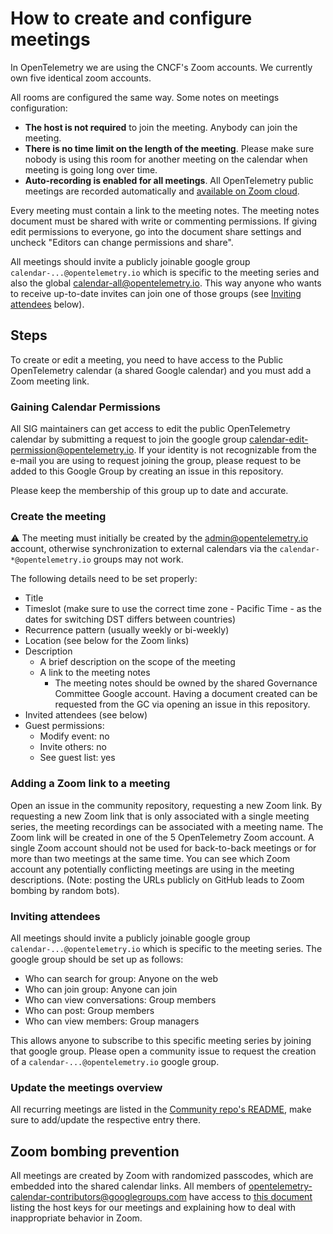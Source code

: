 # How to create and configure meetings

In OpenTelemetry we are using the CNCF's Zoom accounts. We currently own five
identical zoom accounts.

All rooms are configured the same way. Some notes on meetings configuration:

- **The host is not required** to join the meeting. Anybody can join the meeting.
- **There is no time limit on the length of the meeting**. Please make sure nobody is
  using this room for another meeting on the calendar when meeting is going long
  over time.
- **Auto-recording is enabled for all meetings**. All OpenTelemetry public meetings are recorded automatically
  and [available on Zoom cloud](https://docs.google.com/spreadsheets/d/1SYKfjYhZdm2Wh2Cl6KVQalKg_m4NhTPZqq-8SzEVO6s).

Every meeting must contain a link to the meeting notes. The meeting notes
document must be shared with write or commenting permissions. If giving edit permissions to everyone,
go into the document share settings and uncheck "Editors can change permissions and share".

All meetings should invite a publicly joinable google group `calendar-...@opentelemetry.io` which is specific to the meeting series
and also the global [calendar-all@opentelemetry.io](https://groups.google.com/a/opentelemetry.io/g/calendar-all).
This way anyone who wants to receive up-to-date invites can join one of those groups
(see [Inviting attendees](#inviting-attendees) below).

## Steps
To create or edit a meeting, you need to have access to the Public OpenTelemetry calendar (a shared Google calendar) and you must add a Zoom meeting link.

### Gaining Calendar Permissions
All SIG maintainers can get access to edit the public OpenTelemetry calendar
by submitting a request to join the google group
[calendar-edit-permission@opentelemetry.io](https://groups.google.com/a/opentelemetry.io/g/calendar-edit-permission).
If your identity is not recognizable from the e-mail you are using to request joining the group, please
request to be added to this Google Group by creating an issue in this repository.

Please keep the membership of this group up to date and accurate.

### Create the meeting

:warning: The meeting must initially be created by the admin@opentelemetry.io account,
otherwise synchronization to external calendars via the `calendar-*@opentelemetry.io` groups may not work.

The following details need to be set properly:
- Title
- Timeslot (make sure to use the correct time zone - Pacific Time - as the dates for switching DST differs between countries)
- Recurrence pattern (usually weekly or bi-weekly)
- Location (see below for the Zoom links)
- Description
  - A brief description on the scope of the meeting
  - A link to the meeting notes
    - The meeting notes should be owned by the shared Governance Committee Google account.
      Having a document created can be requested from the GC via opening an issue in this repository.
- Invited attendees (see below)
- Guest permissions:
  - Modify event: no
  - Invite others: no
  - See guest list: yes

### Adding a Zoom link to a meeting
Open an issue in the community repository, requesting a new Zoom link.
By requesting a new Zoom link that is only associated with a single meeting series, the meeting recordings
can be associated with a meeting name.
The Zoom link will be created in one of the 5 OpenTelemetry Zoom account.
A single Zoom account should not be used for back-to-back meetings or for more than two meetings at the same time.
You can see which Zoom account any potentially conflicting meetings are using in the meeting descriptions.
(Note: posting the URLs publicly on GitHub leads to Zoom bombing by random bots).

### Inviting attendees
All meetings should invite a publicly joinable google group `calendar-...@opentelemetry.io` which is specific to the meeting series.
The google group should be set up as follows:

* Who can search for group: Anyone on the web
* Who can join group: Anyone can join
* Who can view conversations: Group members
* Who can post: Group members
* Who can view members: Group managers

This allows anyone to subscribe to this specific meeting series by joining that google group.
Please open a community issue to request the creation of a `calendar-...@opentelemetry.io` google group.

### Update the meetings overview
All recurring meetings are listed in the [Community repo's README](../README.md#special-interest-groups), make sure to add/update the respective entry there.

## Zoom bombing prevention
All meetings are created by Zoom with randomized passcodes, which are embedded into the shared calendar links.
All members of opentelemetry-calendar-contributors@googlegroups.com have access to [this document](https://docs.google.com/document/d/1gt9ctxKGPrM_XTINqLgkSxYypdrczHkt2znjwgBU4UU/edit#)
listing the host keys for our meetings and explaining how to deal with inappropriate behavior in Zoom.
